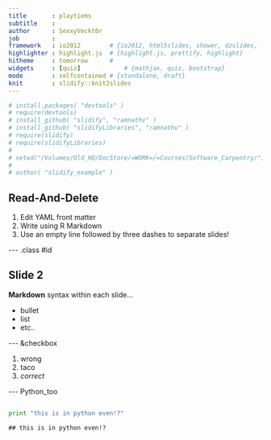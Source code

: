 ```yaml
---
title       : playtiems
subtitle    : 
author      : SexxyVeckt0r
job         : 
framework   : io2012        # {io2012, html5slides, shower, dzslides, ...}
highlighter : highlight.js  # {highlight.js, prettify, highlight}
hitheme     : tomorrow      # 
widgets     : [quiz]            # {mathjax, quiz, bootstrap}
mode        : selfcontained # {standalone, draft}
knit        : slidify::knit2slides
---
```



```r
# install.packages( "devtools" )
# require(devtools)
# install_github( "slidify", "ramnathv" )
# install_github( "slidifyLibraries", "ramnathv" )
# require(slidify)
# require(slidifyLibraries)
# 
# setwd("/Volumes/Old_HD/DocStore/=WORK=/=Courses/Software_Carpentry/")
# 
# author( "slidify_example" )
```


## Read-And-Delete

1. Edit YAML front matter
2. Write using R Markdown
3. Use an empty line followed by three dashes to separate slides!

--- .class #id 

## Slide 2

**Markdown** syntax within each slide...

  + bullet
  + list
  + etc..

--- &checkbox

1. wrong
2. taco
3. _correct_


--- Python_too


```python

print "this is in python even!?"

```

```
## this is in python even!?
```


